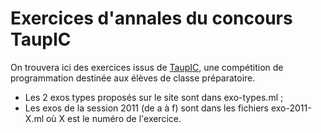 Exercices d'annales du concours TaupIC
======================================

On trouvera ici des exercices issus de [TaupIC](https://taupic.wordpress.com/),
une compétition de programmation destinée aux élèves de classe préparatoire.

* Les 2 exos types proposés sur le site sont dans exo-types.ml ;
* Les exos de la session 2011 (de a à f) sont dans les fichiers exo-2011-X.ml
  où X est le numéro de l'exercice.
